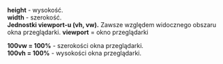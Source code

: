 
**height** - wysokość.  
**width** - szerokość.   
**Jednostki viewport-u (vh, vw).** Zawsze względem widocznego obszaru okna przeglądarki.
**viewport** = okno przeglądarki

**100vw = 100%** - szerokości okna przeglądarki.  
**100vh = 100%** - wysokości okna przeglądarki.
